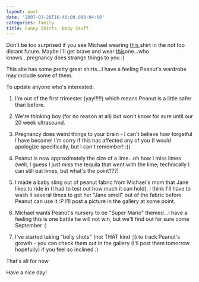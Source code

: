 ```yaml
---
layout: post
date: '2007-03-28T16:40:00.000-04:00'
categories: family
title: Funny Shirts, Baby Stuff
---
```


Don't be too surprised if you see Michael wearing [this ](http://images.cafepress.com/product/64018299v4_240x240_Front.jpg)shirt in the not too distant future.  Maybe I'll get brave and wear [this](http://www.cafepress.com/buy/pregnancy/-/pv_design_details/pg_3/id_11805952/opt_/fpt_/c_360/)one...who knows...pregnancy does strange things to you :)

This site has some pretty great shirts...I have a feeling Peanut's wardrobe may include some of them.

To update anyone who's interested:

1. I'm out of the first trimester (yay!!!!!) which means Peanut is a little safer than before.

2. We're thinking boy (for no reason at all) but won't know for sure until our 20 week ultrasound.

3. Pregnancy does weird things to your brain - I can't believe how forgetful I have become!  I'm sorry if this has affected any of you (I would apologize specifically, but I can't remember! :))

4. Peanut is now approximately the size of a lime...oh how I miss limes (well, I guess I just miss the tequila that went with the lime; technically I can still eat limes, but what's the point???)

5. I made a baby sling out of peanut fabric from Michael's mom that Jane likes to ride in (I had to test out how much it can hold).  I think I'll have to wash it several times to get her "Jane smell" out of the fabric before Peanut can use it :P I'll post a picture in the gallery at some point.

6. Michael wants Peanut's nursery to be "Super Mario" themed...I have a feeling this is one battle he will not win, but we'll find out for sure come September :)

7. I've started taking "belly shots" (not THAT kind ;)) to track Peanut's growth - you can check them out in the gallery (I'll post them tomorrow hopefully) if you feel so inclined :)

That's all for now

Have a nice day!